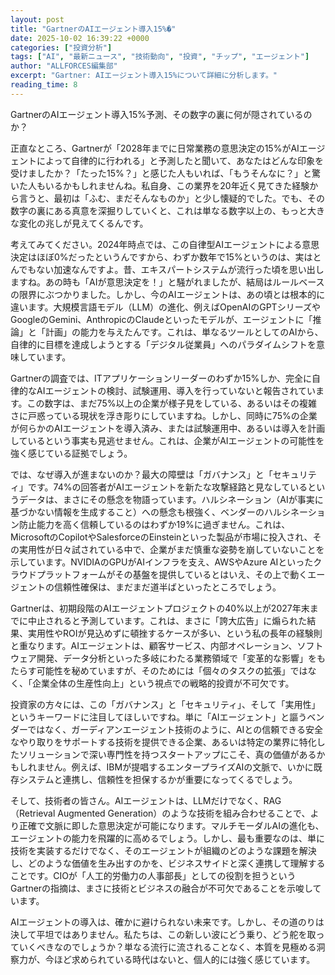 ```yaml
---
layout: post
title: "GartnerのAIエージェント導入15%�"
date: 2025-10-02 16:39:22 +0000
categories: ["投資分析"]
tags: ["AI", "最新ニュース", "技術動向", "投資", "チップ", "エージェント"]
author: "ALLFORCES編集部"
excerpt: "Gartner: AIエージェント導入15%について詳細に分析します。"
reading_time: 8
---
```


GartnerのAIエージェント導入15%予測、その数字の裏に何が隠されているのか？

正直なところ、Gartnerが「2028年までに日常業務の意思決定の15%がAIエージェントによって自律的に行われる」と予測したと聞いて、あなたはどんな印象を受けましたか？「たった15%？」と感じた人もいれば、「もうそんなに？」と驚いた人もいるかもしれませんね。私自身、この業界を20年近く見てきた経験から言うと、最初は「ふむ、まだそんなものか」と少し懐疑的でした。でも、その数字の裏にある真意を深掘りしていくと、これは単なる数字以上の、もっと大きな変化の兆しが見えてくるんです。

考えてみてください。2024年時点では、この自律型AIエージェントによる意思決定はほぼ0%だったというんですから、わずか数年で15%というのは、実はとんでもない加速なんですよ。昔、エキスパートシステムが流行った頃を思い出しますね。あの時も「AIが意思決定を！」と騒がれましたが、結局はルールベースの限界にぶつかりました。しかし、今のAIエージェントは、あの頃とは根本的に違います。大規模言語モデル（LLM）の進化、例えばOpenAIのGPTシリーズやGoogleのGemini、AnthropicのClaudeといったモデルが、エージェントに「推論」と「計画」の能力を与えたんです。これは、単なるツールとしてのAIから、自律的に目標を達成しようとする「デジタル従業員」へのパラダイムシフトを意味しています。

Gartnerの調査では、ITアプリケーションリーダーのわずか15%しか、完全に自律的なAIエージェントの検討、試験運用、導入を行っていないと報告されています。この数字は、まだ75%以上の企業が様子見をしている、あるいはその複雑さに戸惑っている現状を浮き彫りにしていますね。しかし、同時に75%の企業が何らかのAIエージェントを導入済み、または試験運用中、あるいは導入を計画しているという事実も見逃せません。これは、企業がAIエージェントの可能性を強く感じている証拠でしょう。

では、なぜ導入が進まないのか？最大の障壁は「ガバナンス」と「セキュリティ」です。74%の回答者がAIエージェントを新たな攻撃経路と見なしているというデータは、まさにその懸念を物語っています。ハルシネーション（AIが事実に基づかない情報を生成すること）への懸念も根強く、ベンダーのハルシネーション防止能力を高く信頼しているのはわずか19%に過ぎません。これは、MicrosoftのCopilotやSalesforceのEinsteinといった製品が市場に投入され、その実用性が日々試されている中で、企業がまだ慎重な姿勢を崩していないことを示しています。NVIDIAのGPUがAIインフラを支え、AWSやAzure AIといったクラウドプラットフォームがその基盤を提供しているとはいえ、その上で動くエージェントの信頼性確保は、まだまだ道半ばといったところでしょう。

Gartnerは、初期段階のAIエージェントプロジェクトの40%以上が2027年末までに中止されると予測しています。これは、まさに「誇大広告」に煽られた結果、実用性やROIが見込めずに頓挫するケースが多い、という私の長年の経験則と重なります。AIエージェントは、顧客サービス、内部オペレーション、ソフトウェア開発、データ分析といった多岐にわたる業務領域で「変革的な影響」をもたらす可能性を秘めていますが、そのためには「個々のタスクの拡張」ではなく、「企業全体の生産性向上」という視点での戦略的投資が不可欠です。

投資家の方々には、この「ガバナンス」と「セキュリティ」、そして「実用性」というキーワードに注目してほしいですね。単に「AIエージェント」と謳うベンダーではなく、ガーディアンエージェント技術のように、AIとの信頼できる安全なやり取りをサポートする技術を提供できる企業、あるいは特定の業界に特化したソリューションで深い専門性を持つスタートアップにこそ、真の価値があるかもしれません。例えば、IBMが提唱するエンタープライズAIの文脈で、いかに既存システムと連携し、信頼性を担保するかが重要になってくるでしょう。

そして、技術者の皆さん。AIエージェントは、LLMだけでなく、RAG（Retrieval Augmented Generation）のような技術を組み合わせることで、より正確で文脈に即した意思決定が可能になります。マルチモーダルAIの進化も、エージェントの能力を飛躍的に高めるでしょう。しかし、最も重要なのは、単に技術を実装するだけでなく、そのエージェントが組織のどのような課題を解決し、どのような価値を生み出すのかを、ビジネスサイドと深く連携して理解することです。CIOが「人工的労働力の人事部長」としての役割を担うというGartnerの指摘は、まさに技術とビジネスの融合が不可欠であることを示唆しています。

AIエージェントの導入は、確かに避けられない未来です。しかし、その道のりは決して平坦ではありません。私たちは、この新しい波にどう乗り、どう舵を取っていくべきなのでしょうか？単なる流行に流されることなく、本質を見極める洞察力が、今ほど求められている時代はないと、個人的には強く感じています。

